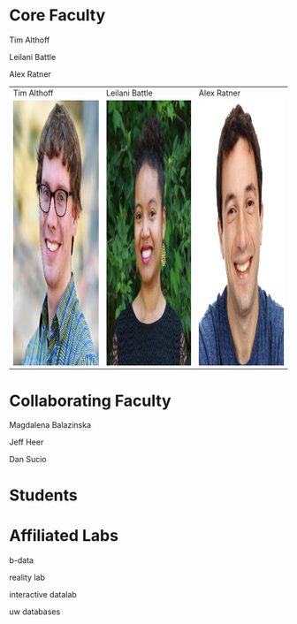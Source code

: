 # Core Faculty

Tim Althoff

Leilani Battle

Alex Ratner

<table>
  <tr>
     <td>Tim Althoff</td>
     <td>Leilani Battle</td>
     <td>Alex Ratner</td>
  </tr>
  <tr>
    <td><img src="assets/images/tim.jpg"     width=270 height=480></td>
    <td><img src="assets/images/leilani.jpg" width=270 height=480></td>
    <td><img src="assets/images/alex.jpg"    width=270 height=480></td>
  </tr>
 </table>

# Collaborating Faculty

Magdalena Balazinska

Jeff Heer

Dan Sucio

# Students

# Affiliated Labs

b-data

reality lab

interactive datalab

uw databases
